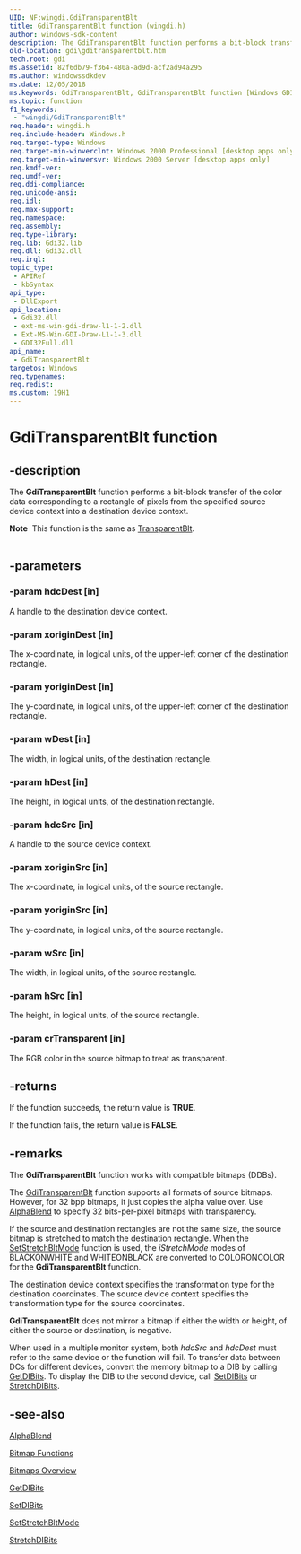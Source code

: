 ```yaml
---
UID: NF:wingdi.GdiTransparentBlt
title: GdiTransparentBlt function (wingdi.h)
author: windows-sdk-content
description: The GdiTransparentBlt function performs a bit-block transfer of the color data corresponding to a rectangle of pixels from the specified source device context into a destination device context.
old-location: gdi\gditransparentblt.htm
tech.root: gdi
ms.assetid: 82f6db79-f364-480a-ad9d-acf2ad94a295
ms.author: windowssdkdev
ms.date: 12/05/2018
ms.keywords: GdiTransparentBlt, GdiTransparentBlt function [Windows GDI], gdi.gditransparentblt, wingdi/GdiTransparentBlt
ms.topic: function
f1_keywords: 
 - "wingdi/GdiTransparentBlt"
req.header: wingdi.h
req.include-header: Windows.h
req.target-type: Windows
req.target-min-winverclnt: Windows 2000 Professional [desktop apps only]
req.target-min-winversvr: Windows 2000 Server [desktop apps only]
req.kmdf-ver: 
req.umdf-ver: 
req.ddi-compliance: 
req.unicode-ansi: 
req.idl: 
req.max-support: 
req.namespace: 
req.assembly: 
req.type-library: 
req.lib: Gdi32.lib
req.dll: Gdi32.dll
req.irql: 
topic_type:
 - APIRef
 - kbSyntax
api_type:
 - DllExport
api_location:
 - Gdi32.dll
 - ext-ms-win-gdi-draw-l1-1-2.dll
 - Ext-MS-Win-GDI-Draw-L1-1-3.dll
 - GDI32Full.dll
api_name:
 - GdiTransparentBlt
targetos: Windows
req.typenames: 
req.redist: 
ms.custom: 19H1
---
```


# GdiTransparentBlt function


## -description


The <b>GdiTransparentBlt</b> function performs a bit-block transfer of the color data corresponding to a rectangle of pixels from the specified source device context into a destination device context.
<div class="alert"><b>Note</b>  This function is the same as <a href="https://docs.microsoft.com/windows/desktop/api/wingdi/nf-wingdi-transparentblt">TransparentBlt</a>.</div><div> </div>

## -parameters




### -param hdcDest [in]

A handle to the destination device context.


### -param xoriginDest [in]

The x-coordinate, in logical units, of the upper-left corner of the destination rectangle.


### -param yoriginDest [in]

The y-coordinate, in logical units, of the upper-left corner of the destination rectangle.


### -param wDest [in]

The width, in logical units, of the destination rectangle.


### -param hDest [in]

The height, in logical units, of the destination rectangle.


### -param hdcSrc [in]

A handle to the source device context.


### -param xoriginSrc [in]

The x-coordinate, in logical units, of the source rectangle.


### -param yoriginSrc [in]

The y-coordinate, in logical units, of the source rectangle.


### -param wSrc [in]

The width, in logical units, of the source rectangle.


### -param hSrc [in]

The height, in logical units, of the source rectangle.


### -param crTransparent [in]

The RGB color in the source bitmap to treat as transparent.


## -returns



If the function succeeds, the return value is <b>TRUE</b>.

If the function fails, the return value is <b>FALSE</b>.




## -remarks



The <b>GdiTransparentBlt</b> function works with compatible bitmaps (DDBs).

The <a href="https://docs.microsoft.com/windows/desktop/api/wingdi/nf-wingdi-transparentblt">GdiTransparentBlt</a> function supports all formats of source bitmaps. However, for 32 bpp bitmaps, it just copies the alpha value over. Use <a href="https://docs.microsoft.com/windows/desktop/api/wingdi/nf-wingdi-alphablend">AlphaBlend</a> to specify 32 bits-per-pixel bitmaps with transparency.

If the source and destination rectangles are not the same size, the source bitmap is stretched to match the destination rectangle. When the <a href="https://docs.microsoft.com/windows/desktop/api/wingdi/nf-wingdi-setstretchbltmode">SetStretchBltMode</a> function is used, the <i>iStretchMode</i> modes of BLACKONWHITE and WHITEONBLACK are converted to COLORONCOLOR for the <b>GdiTransparentBlt</b> function.

The destination device context specifies the transformation type for the destination coordinates. The source device context specifies the transformation type for the source coordinates.

<b>GdiTransparentBlt</b> does not mirror a bitmap if either the width or height, of either the source or destination, is negative.

When used in a multiple monitor system, both <i>hdcSrc</i> and <i>hdcDest</i> must refer to the same device or the function will fail. To transfer data between DCs for different devices, convert the memory bitmap to a DIB by calling <a href="https://docs.microsoft.com/windows/desktop/api/wingdi/nf-wingdi-getdibits">GetDIBits</a>. To display the DIB to the second device, call <a href="https://docs.microsoft.com/windows/desktop/api/wingdi/nf-wingdi-setdibits">SetDIBits</a> or <a href="https://docs.microsoft.com/windows/desktop/api/wingdi/nf-wingdi-stretchdibits">StretchDIBits</a>.




## -see-also




<a href="https://docs.microsoft.com/windows/desktop/api/wingdi/nf-wingdi-alphablend">AlphaBlend</a>



<a href="https://docs.microsoft.com/windows/desktop/gdi/bitmap-functions">Bitmap Functions</a>



<a href="https://docs.microsoft.com/windows/desktop/gdi/bitmaps">Bitmaps Overview</a>



<a href="https://docs.microsoft.com/windows/desktop/api/wingdi/nf-wingdi-getdibits">GetDIBits</a>



<a href="https://docs.microsoft.com/windows/desktop/api/wingdi/nf-wingdi-setdibits">SetDIBits</a>



<a href="https://docs.microsoft.com/windows/desktop/api/wingdi/nf-wingdi-setstretchbltmode">SetStretchBltMode</a>



<a href="https://docs.microsoft.com/windows/desktop/api/wingdi/nf-wingdi-stretchdibits">StretchDIBits</a>
 

 

